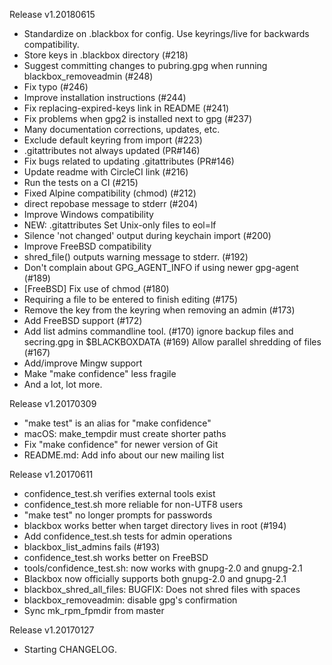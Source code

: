 Release v1.20180615

* Standardize on .blackbox for config. Use keyrings/live for backwards compatibility.
* Store keys in .blackbox directory (#218)
* Suggest committing changes to pubring.gpg when running blackbox_removeadmin (#248)
* Fix typo (#246)
* Improve installation instructions (#244)
* Fix replacing-expired-keys link in README (#241)
* Fix problems when gpg2 is installed next to gpg (#237)
* Many documentation corrections, updates, etc.
* Exclude default keyring from import (#223)
* .gitattributes not always updated (PR#146)
* Fix bugs related to updating .gitattributes (PR#146)
* Update readme with CircleCI link (#216)
* Run the tests on a CI (#215)
* Fixed Alpine compatibility (chmod) (#212)
* direct repobase message to stderr (#204)
* Improve Windows compatibility
* NEW: .gitattributes Set Unix-only files to eol=lf
* Silence 'not changed' output during keychain import (#200)
* Improve FreeBSD compatibility
* shred_file() outputs warning message to stderr. (#192)
* Don't complain about GPG_AGENT_INFO if using newer gpg-agent (#189)
* [FreeBSD] Fix use of chmod (#180)
* Requiring a file to be entered to finish editing (#175)
* Remove the key from the keyring when removing an admin (#173)
* Add FreeBSD support (#172)
* Add list admins commandline tool. (#170)
ignore backup files and secring.gpg in $BLACKBOXDATA (#169)
Allow parallel shredding of files (#167)
* Add/improve Mingw support
* Make "make confidence" less fragile
* And a lot, lot more.

Release v1.20170309

* "make test" is an alias for "make confidence"
* macOS: make_tempdir must create shorter paths
* Fix "make confidence" for newer version of Git
* README.md: Add info about our new mailing list

Release v1.20170611

* confidence_test.sh verifies external tools exist
* confidence_test.sh more reliable for non-UTF8 users
* "make test" no longer prompts for passwords
* blackbox works better when target directory lives in root (#194)
* Add confidence_test.sh tests for admin operations
* blackbox_list_admins fails (#193)
* confidence_test.sh works better on FreeBSD
* tools/confidence_test.sh: now works with gnupg-2.0 and gnupg-2.1
* Blackbox now officially supports both gnupg-2.0 and gnupg-2.1
* blackbox_shred_all_files: BUGFIX: Does not shred files with spaces
* blackbox_removeadmin: disable gpg's confirmation
* Sync mk_rpm_fpmdir from master

Release v1.20170127

* Starting CHANGELOG.
